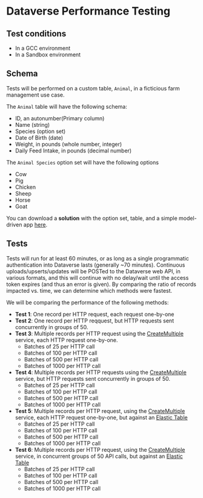 # Dataverse Performance Testing

## Test conditions
- In a GCC environment
- In a Sandbox environment

## Schema
Tests will be performed on a custom table, `Animal`, in a ficticious farm management use case. 

The `Animal` table will have the following schema:
- ID, an autonumber(Primary column)
- Name (string)
- Species (option set)
- Date of Birth (date)
- Weight, in pounds (whole number, integer)
- Daily Feed Intake, in pounds (decimal number)

The `Animal Species` option set will have the following options
- Cow
- Pig
- Chicken
- Sheep
- Horse
- Goat

You can download a **solution** with the option set, table, and a simple model-driven app [here](https://github.com/microsoft/SLG-Business-Applications/releases/download/16/DataversePerformanceTesting_1_0_0_1.zip).

## Tests
Tests will run for at least 60 minutes, or as long as a single programmatic authentication into Dataverse lasts (generally ~70 minutes). Continuous uploads/upserts/updates will be POSTed to the Dataverse web API, in various formats, and this will continue with no delay/wait until the access token expires (and thus an error is given). By comparing the ratio of records impacted vs. time, we can determine which methods were fastest.

We will be comparing the performance of the following methods:
- **Test 1**: One record per HTTP request, each request one-by-one
- **Test 2**: One record per HTTP reqquest, but HTTP requests sent concurrently in groups of 50.
- **Test 3**: Multiple records per HTTP request using the [CreateMultiple](https://learn.microsoft.com/en-us/power-apps/developer/data-platform/bulk-operations?tabs=webapi#createmultiple) service, each HTTP request one-by-one.
    - Batches of 25 per HTTP call
    - Batches of 100 per HTTP call
    - Batches of 500 per HTTP call
    - Batches of 1000 per HTTP call
- **Test 4**: Multiple records per HTTP requests using the [CreateMultiple](https://learn.microsoft.com/en-us/power-apps/developer/data-platform/bulk-operations?tabs=webapi#createmultiple) service, but HTTP requests sent concurrently in groups of 50.
    - Batches of 25 per HTTP call
    - Batches of 100 per HTTP call
    - Batches of 500 per HTTP call
    - Batches of 1000 per HTTP call
- **Test 5**: Multiple records per HTTP request, using the [CreateMultiple](https://learn.microsoft.com/en-us/power-apps/developer/data-platform/bulk-operations?tabs=webapi#createmultiple) service, each HTTP request one-by-one, but against an [Elastic Table](https://learn.microsoft.com/en-us/power-apps/developer/data-platform/elastic-tables)
    - Batches of 25 per HTTP call
    - Batches of 100 per HTTP call
    - Batches of 500 per HTTP call
    - Batches of 1000 per HTTP call
- **Test 6**: Multiple records per HTTP request, using the [CreateMultiple](https://learn.microsoft.com/en-us/power-apps/developer/data-platform/bulk-operations?tabs=webapi#createmultiple) service, in concurrent groups of 50 API calls, but against an [Elastic Table](https://learn.microsoft.com/en-us/power-apps/developer/data-platform/elastic-tables)
    - Batches of 25 per HTTP call
    - Batches of 100 per HTTP call
    - Batches of 500 per HTTP call
    - Batches of 1000 per HTTP call